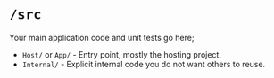 # `/src`

Your main application code and unit tests go here;

- `Host/` or `App/` - Entry point, mostly the hosting project.
- `Internal/` - Explicit internal code you do not want others to reuse.
